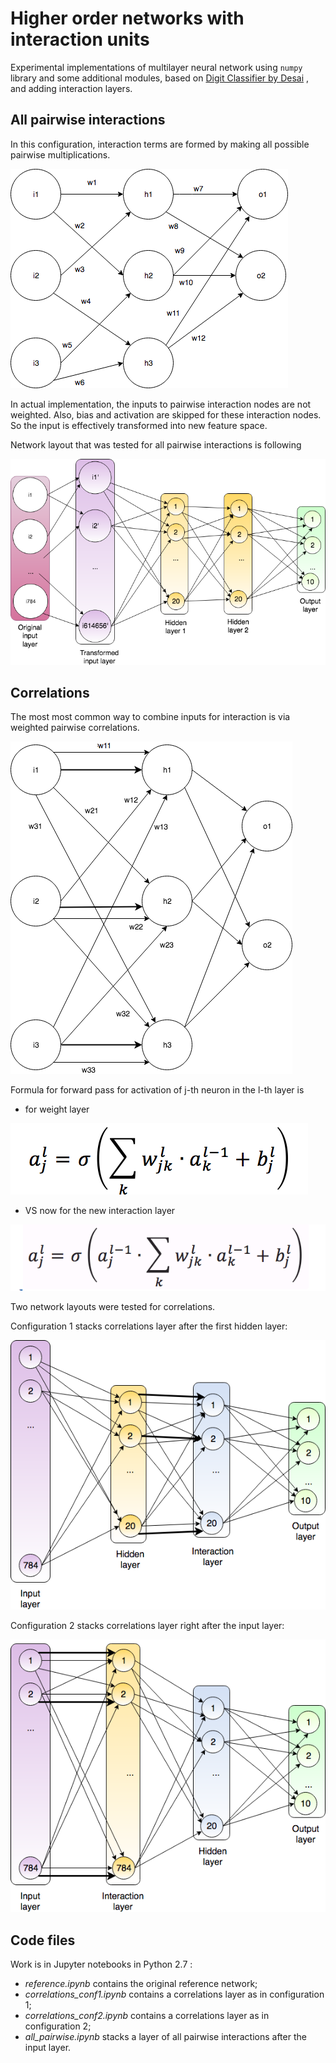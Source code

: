 Higher order networks with interaction units
==================================

Experimental implementations of multilayer neural network using `numpy` library and some additional modules, based on [Digit Classifier by Desai](https://github.com/kdexd/digit-classifier) , and adding interaction layers.

## All pairwise interactions

In this configuration, interaction terms are formed by making all possible pairwise multiplications.

![Pairwise interactions](/img/all_pairwise.png)

In actual implementation, the inputs to pairwise interaction nodes are not weighted. Also, bias and activation are skipped for these interaction nodes. So the input is effectively transformed into new feature space.

Network layout that was tested for all pairwise interactions is following

![Network layout for all pairwise interactions](/img/layout_all_pairwise.png)

## Correlations

The most most common way to combine inputs for interaction is via weighted pairwise correlations.

![Pairwise correlations](/img/correlations.png)

Formula for forward pass for activation of j-th neuron in the l-th layer is
* for weight layer 

![Forward pass for weight layer](/img/equation_forward_pass_weight_layer.png)

* VS now for the new interaction layer 

![Forward pass for interaction layer](/img/equation_forward_pass_interaction_layer.png)

Two network layouts were tested for correlations.

Configuration 1 stacks correlations layer after the first hidden layer:

![Configuration 1](/img/correlations_conf1_layout.png)

Configuration 2 stacks correlations layer right after the input layer:

![Configuration 1](/img/correlations_conf2_layout.png)

## Code files

Work is in Jupyter notebooks in Python 2.7 :
* *reference.ipynb* contains the original reference network;
* *correlations_conf1.ipynb* contains a correlations layer as in configuration 1;
* *correlations_conf2.ipynb* contains a correlations layer as in configuration 2;
* *all_pairwise.ipynb* stacks a layer of all pairwise interactions after the input layer.

